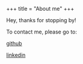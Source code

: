 +++
title = "About me"
+++

Hey, thanks for stopping by!

To contact me, please go to:

[github](https://github.com/pszypowicz)

[linkedin](https://pl.linkedin.com/in/przemyslaw-szypowicz)